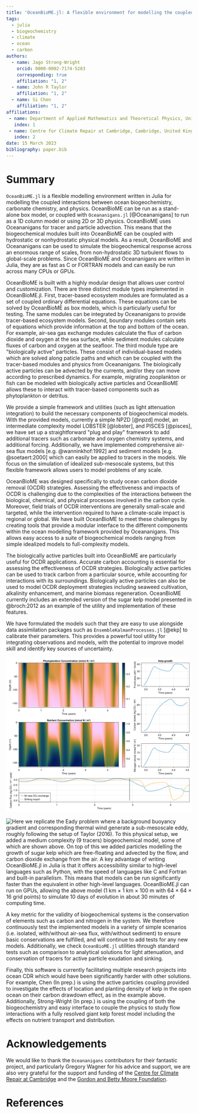 ```yaml
---
title: 'OceanBioME.jl: A flexible environment for modelling the coupled interactions between ocean biogeochemistry and physics'
tags:
  - julia
  - biogeochemistry
  - climate
  - ocean
  - carbon
authors:
  - name: Jago Strong-Wright
    orcid: 0000-0002-7174-5283
    corresponding: true
    affiliation: "1, 2"
  - name: John R Taylor
    affiliation: "1, 2"
  - name: Si Chen
    affiliation: "1, 2"
affiliations:
 - name: Department of Applied Mathematics and Theoretical Physics, University of Cambridge, Cambridge, United Kingdom
   index: 1
 - name: Centre for Climate Repair at Cambridge, Cambridge, United Kingdom
   index: 2
date: 15 March 2023
bibliography: paper.bib
---
```


# Summary

``OceanBioME.jl`` is a flexible modelling environment written in Julia for modelling the coupled interactions between ocean biogeochemistry, carbonate chemistry, and physics. OceanBioME can be run as a stand-alone box model, or coupled with ``Oceananigans.jl`` [@Oceananigans] to run as a 1D column model or using 2D or 3D physics. OceanBioME uses Oceananigans for tracer and particle advection. This means that the biogeochemical modules built into OceanBioME can be coupled with hydrostatic or nonhydrostatic physical models. As a result, OceanBioME and Oceananigans can be used to simulate the biogeochemical response across an enormous range of scales, from non-hydrostatic 3D turbulent flows to global-scale problems. Since OceanBioME and Oceananigans are written in Julia, they are as fast as C or FORTRAN models and can easily be run across many CPUs or GPUs.

OceanBioME is built with a highly modular design that allows user control and customization. There are three distinct module types implemented in OceanBioME.jl. First, tracer-based ecosystem modules are formulated as a set of coupled ordinary differential equations. These equations can be solved by OceanBioME as box models, which is particularly useful for testing. The same modules can be integrated by Oceananigans to provide tracer-based ecosystem models. Second, boundary modules contain sets of equations which provide information at the top and bottom of the ocean. For example, air-sea gas exchange modules calculate the flux of carbon dioxide and oxygen at the sea surface, while sediment modules calculate fluxes of carbon and oxygen at the seafloor. The third module type are "biologically active" particles. These consist of individual-based models which are solved along paticle paths and which can be coupled with the tracer-based modules and physics from Oceananigans. The biologically active particles can be advected by the currents, and/or they can move according to prescribed dynamics. For example, migrating zooplankton or fish can be modeled with biologically active particles and OceanBioME allows these to interact with tracer-based components such as phytoplankton or detritus.

We provide a simple framework and utilities (such as light attenuation integration) to build the necessary components of biogeochemical models. With the provided models, currently a simple NPZD [@npzd] model, an intermediate complexity model LOBSTER [@lobster], and PISCES [@pisces], we have set up a straightforward "plug and play" framework to add additional tracers such as carbonate and oxygen chemistry systems, and additional forcing. Additionally, we have implemented comprehensive air-sea flux models [e.g. @wanninkhof:1992] and sediment models [e.g. @soetaert:2000] which can easily be applied to tracers in the models. We focus on the simulation of idealized sub-mesoscale systems, but this flexible framework allows users to model problems of any scale.

OceanBioME was designed specifically to study ocean carbon dioxide removal (OCDR) strategies. Assessing the effectiveness and impacts of OCDR is challenging due to the complexities of the interactions between the biological, chemical, and physical processes involved in the carbon cycle. Moreover, field trials of OCDR interventions are generally small-scale and targeted, while the intervention required to have a climate-scale impact is regional or global. We have built OceanBioME to meet these challenges by creating tools that provide a modular interface to the different components within the ocean modelling framework provided by Oceananigans. This allows easy access to a suite of biogeochemical models ranging from simple idealized models to full-complexity models. 

The biologically active particles built into OceanBioME are particularly useful for OCDR applications. Accurate carbon accounting is essential for assessing the effectiveness of OCDR strategies. Biologically active particles can be used to track carbon from a particular source, while accounting for interactions with its surroundings. Biologically active particles can also be used to model OCDR deployment strategies including seaweed cultivation, alkalinity enhancement, and marine biomass regeneration. OceanBioME currently includes an extended version of the sugar kelp model presented in @broch:2012 as an example of the utility and implementation of these features. 

We have formulated the models such that they are easy to use alongside data assimilation packages such as ``EnsembleKalmanProcesses.jl`` [@ekp] to calibrate their parameters. This provides a powerful tool utility for integrating observations and models, with the potential to improve model skill and identify key sources of uncertainty. 

![Here we show the results of a 1D model, forced by idealised light and mixing, which qualitatively reproduces the biogeochemical cycles in the North Atlantic. We then add kelp (500 frond / m² in the top 50 m of water) in December of the 3ʳᵈ year (black vertical line) which causes an increase in air-sea carbon dioxide exchange and sinking export, as well as a change in the phytoplankton growth cycle. Plot made with `Makie` [@makie].](column_example.png)

![Here we replicate the Eady problem where a background buoyancy gradient and corresponding thermal wind generate a sub-mesoscale eddy, roughly following the setup of Taylor (2016). To this physical setup, we added a medium complexity (9 tracers) biogeochemical model, some of which are shown above. On top of this we added particles modelling the growth of sugar kelp which are free-floating and advected by the flow, and carbon dioxide exchange from the air. A key advantage of writing ``OceanBioME.jl`` in Julia is that it offers accessibility similar to high-level languages such as Python, with the speed of languages like C and Fortran and built-in parallelism. This means that models can be run significantly faster than the equivalent in other high-level languages. ``OceanBioME.jl`` can run on GPUs, allowing the above model (1 km × 1 km × 100 m with 64 × 64 × 16 grid points) to simulate 10 days of evolution in about 30 minutes of computing time.](eady_example.png)

A key metric for the validity of biogeochemical systems is the conservation of elements such as carbon and nitrogen in the system. We therefore continuously test the implemented models in a variety of simple scenarios (i.e. isolated, with/without air-sea flux, with/without sediment) to ensure basic conservations are fulfilled, and will continue to add tests for any new models. Additionally, we check ``OceanBioME.jl`` utilities through standard tests such as comparison to analytical solutions for light attenuation, and conservation of tracers for active particle exudation and sinking.

<!-- Flexible biogeochemical modelling frameworks similar to ``OceanBioME.jl`` are uncommon and tend to require more significant knowledge of each coupled system, a more cumbersome configuration process, provide a narrower breadth of utility, are not openly available, or are more computationally intensive. For example among the open source alternatives NEMO [@nemo] provides a comprehensive global biogeochemical modelling framework but requires complex configuration and is unsuited for local ecosystem modelling, while MACMODS [@macmods] provides more limited functionality on a slower platform. -->

Finally, this software is currently facilitating multiple research projects into ocean CDR which would have been significantly harder with other solutions. For example, Chen (In prep.) is using the active particles coupling provided to investigate the effects of location and planting density of kelp in the open ocean on their carbon drawdown effect, as in the example above. Additionally, Strong-Wright (In prep.) is using the coupling of both the biogeochemistry and easy interface to couple the physics to study flow interactions with a fully resolved giant kelp forest model including the effects on nutrient transport and distribution.

# Acknowledgements

We would like to thank the ``Oceananigans`` contributors for their fantastic project, and particularly Gregory Wagner for his advice and support, we are also very grateful for the support and funding of the [Centre for Climate Repair at Cambridge](https://www.climaterepair.cam.ac.uk/) and the [Gordon and Betty Moore Foundation](https://www.moore.org/).

# References
